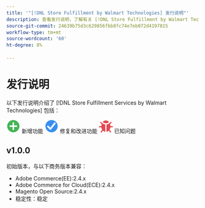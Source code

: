 ```yaml
---
title: '"[!DNL Store Fulfillment by Walmart Technologies] 发行说明"'
description: 查看发行说明，了解有关 [!DNL Store Fulfillment by Walmart Technologies] 版本。
source-git-commit: 24639b75d3c629856fbb8fc74e7eb072d4197815
workflow-type: tm+mt
source-wordcount: '60'
ht-degree: 8%

---
```


# 发行说明

以下发行说明介绍了 [!DNL Store Fulfillment Services by Walmart Technologies] 包括：

![新建](../assets/new.svg) 新增功能
![修复的问题](../assets/fix.svg) 修复和改进功能
![已知问题](../assets/bug.svg) 已知问题

## v1.0.0

初始版本，与以下商务版本兼容：

* Adobe Commerce(EE):2.4.x
* Adobe Commerce for Cloud(ECE):2.4.x
* Magento Open Source:2.4.x
* 稳定性：稳定

